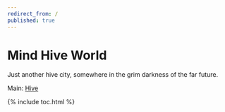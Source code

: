 ```yaml
---
redirect_from: /
published: true
---
```


# Mind Hive World

Just another hive city, somewhere in the grim darkness of the far future.

Main: [Hive](places/hive.md)

{% include toc.html %}
